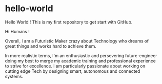 # hello-world
Hello World ! This is my first repository to get start with GitHub.

Hi Humans !

Overall, I am a Futuristic Maker crazy about Technology who dreams of great things and works hard to achieve them.

In more realistic terms, I'm an enthusiastic and persevering future-engineer doing my best to merge my academic training and professional experience to strive for excellence. I am particularly passionate about working on cutting edge Tech by designing smart, autonomous and connected systems.
